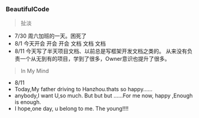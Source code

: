 ### BeautifulCode

> 扯淡
> 
- 7/30  周六加班的一天。困死了
- 8/1   今天开会 开会 开会 文档 文档 文档
- 8/11 今天写了半天项目文档、以前总是写框架开发文档之类的。 从来没有负责一个从无到有的项目，学到了很多，Owner意识也提升了很多。

> In My Mind
> 
- 8/11
- Today,My father driving to Hanzhou.thats so happy......
- anybody,I want U,so much. But  but  but ......For me now, happy ,Enough is enough. 
- I hope,one day, u belong to me.  The young!!!!
  
